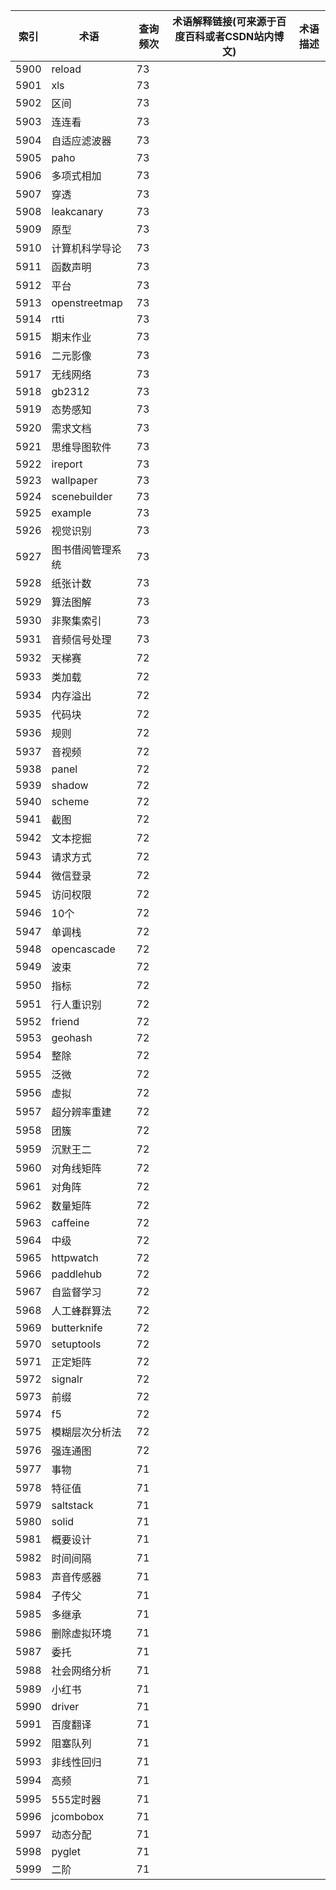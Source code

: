 | 索引   | 术语            | 查询频次 | 术语解释链接(可来源于百度百科或者CSDN站内博文) | 术语描述 |
| ---- | ------------- | ---- | -------------------------- | ---- |
| 5900 | reload        | 73   |                            |      |
| 5901 | xls           | 73   |                            |      |
| 5902 | 区间            | 73   |                            |      |
| 5903 | 连连看           | 73   |                            |      |
| 5904 | 自适应滤波器        | 73   |                            |      |
| 5905 | paho          | 73   |                            |      |
| 5906 | 多项式相加         | 73   |                            |      |
| 5907 | 穿透            | 73   |                            |      |
| 5908 | leakcanary    | 73   |                            |      |
| 5909 | 原型            | 73   |                            |      |
| 5910 | 计算机科学导论       | 73   |                            |      |
| 5911 | 函数声明          | 73   |                            |      |
| 5912 | 平台            | 73   |                            |      |
| 5913 | openstreetmap | 73   |                            |      |
| 5914 | rtti          | 73   |                            |      |
| 5915 | 期末作业          | 73   |                            |      |
| 5916 | 二元影像          | 73   |                            |      |
| 5917 | 无线网络          | 73   |                            |      |
| 5918 | gb2312        | 73   |                            |      |
| 5919 | 态势感知          | 73   |                            |      |
| 5920 | 需求文档          | 73   |                            |      |
| 5921 | 思维导图软件        | 73   |                            |      |
| 5922 | ireport       | 73   |                            |      |
| 5923 | wallpaper     | 73   |                            |      |
| 5924 | scenebuilder  | 73   |                            |      |
| 5925 | example       | 73   |                            |      |
| 5926 | 视觉识别          | 73   |                            |      |
| 5927 | 图书借阅管理系统      | 73   |                            |      |
| 5928 | 纸张计数          | 73   |                            |      |
| 5929 | 算法图解          | 73   |                            |      |
| 5930 | 非聚集索引         | 73   |                            |      |
| 5931 | 音频信号处理        | 73   |                            |      |
| 5932 | 天梯赛           | 72   |                            |      |
| 5933 | 类加载           | 72   |                            |      |
| 5934 | 内存溢出          | 72   |                            |      |
| 5935 | 代码块           | 72   |                            |      |
| 5936 | 规则            | 72   |                            |      |
| 5937 | 音视频           | 72   |                            |      |
| 5938 | panel         | 72   |                            |      |
| 5939 | shadow        | 72   |                            |      |
| 5940 | scheme        | 72   |                            |      |
| 5941 | 截图            | 72   |                            |      |
| 5942 | 文本挖掘          | 72   |                            |      |
| 5943 | 请求方式          | 72   |                            |      |
| 5944 | 微信登录          | 72   |                            |      |
| 5945 | 访问权限          | 72   |                            |      |
| 5946 | 10个           | 72   |                            |      |
| 5947 | 单调栈           | 72   |                            |      |
| 5948 | opencascade   | 72   |                            |      |
| 5949 | 波束            | 72   |                            |      |
| 5950 | 指标            | 72   |                            |      |
| 5951 | 行人重识别         | 72   |                            |      |
| 5952 | friend        | 72   |                            |      |
| 5953 | geohash       | 72   |                            |      |
| 5954 | 整除            | 72   |                            |      |
| 5955 | 泛微            | 72   |                            |      |
| 5956 | 虚拟            | 72   |                            |      |
| 5957 | 超分辨率重建        | 72   |                            |      |
| 5958 | 团簇            | 72   |                            |      |
| 5959 | 沉默王二          | 72   |                            |      |
| 5960 | 对角线矩阵         | 72   |                            |      |
| 5961 | 对角阵           | 72   |                            |      |
| 5962 | 数量矩阵          | 72   |                            |      |
| 5963 | caffeine      | 72   |                            |      |
| 5964 | 中级            | 72   |                            |      |
| 5965 | httpwatch     | 72   |                            |      |
| 5966 | paddlehub     | 72   |                            |      |
| 5967 | 自监督学习         | 72   |                            |      |
| 5968 | 人工蜂群算法        | 72   |                            |      |
| 5969 | butterknife   | 72   |                            |      |
| 5970 | setuptools    | 72   |                            |      |
| 5971 | 正定矩阵          | 72   |                            |      |
| 5972 | signalr       | 72   |                            |      |
| 5973 | 前缀            | 72   |                            |      |
| 5974 | f5            | 72   |                            |      |
| 5975 | 模糊层次分析法       | 72   |                            |      |
| 5976 | 强连通图          | 72   |                            |      |
| 5977 | 事物            | 71   |                            |      |
| 5978 | 特征值           | 71   |                            |      |
| 5979 | saltstack     | 71   |                            |      |
| 5980 | solid         | 71   |                            |      |
| 5981 | 概要设计          | 71   |                            |      |
| 5982 | 时间间隔          | 71   |                            |      |
| 5983 | 声音传感器         | 71   |                            |      |
| 5984 | 子传父           | 71   |                            |      |
| 5985 | 多继承           | 71   |                            |      |
| 5986 | 删除虚拟环境        | 71   |                            |      |
| 5987 | 委托            | 71   |                            |      |
| 5988 | 社会网络分析        | 71   |                            |      |
| 5989 | 小红书           | 71   |                            |      |
| 5990 | driver        | 71   |                            |      |
| 5991 | 百度翻译          | 71   |                            |      |
| 5992 | 阻塞队列          | 71   |                            |      |
| 5993 | 非线性回归         | 71   |                            |      |
| 5994 | 高频            | 71   |                            |      |
| 5995 | 555定时器        | 71   |                            |      |
| 5996 | jcombobox     | 71   |                            |      |
| 5997 | 动态分配          | 71   |                            |      |
| 5998 | pyglet        | 71   |                            |      |
| 5999 | 二阶            | 71   |                            |      |
